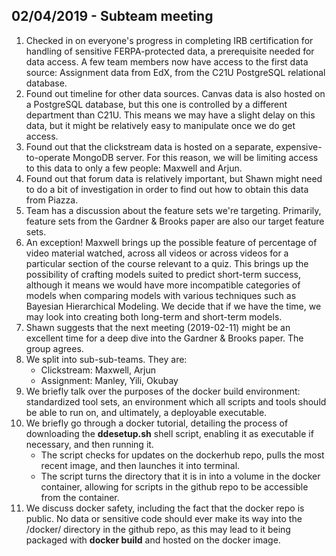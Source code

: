 ## 02/04/2019 - Subteam meeting

1. Checked in on everyone's progress in completing IRB certification for handling of sensitive FERPA-protected data, a prerequisite needed for data access. A few team members now have access to the first data source: Assignment data from EdX, from the C21U PostgreSQL relational database.
2. Found out timeline for other data sources. Canvas data is also hosted on a PostgreSQL database, but this one is controlled by a different department than C21U. This means we may have a slight delay on this data, but it might be relatively easy to manipulate once we do get access.
3. Found out that the clickstream data is hosted on a separate, expensive-to-operate MongoDB server. For this reason, we will be limiting access to this data to only a few people: Maxwell and Arjun.
4. Found out that forum data is relatively important, but Shawn might need to do a bit of investigation in order to find out how to obtain this data from Piazza.
5. Team has a discussion about the feature sets we're targeting. Primarily, feature sets from the Gardner & Brooks paper are also our target feature sets.
6. An exception! Maxwell brings up the possible feature of percentage of video material watched, across all videos or across videos for a particular section of the course relevant to a quiz. This brings up the possibility of crafting models suited to predict short-term success, although it means we would have more incompatible categories of models when comparing models with various techniques such as Bayesian Hierarchical Modeling. We decide that if we have the time, we may look into creating both long-term and short-term models.
7. Shawn suggests that the next meeting (2019-02-11) might be an excellent time for a deep dive into the Gardner & Brooks paper. The group agrees.
8. We split into sub-sub-teams. They are:
	* Clickstream: Maxwell, Arjun
	* Assignment: Manley, Yili, Okubay
9. We briefly talk over the purposes of the docker build environment: standardized tool sets, an environment which all scripts and tools should be able to run on, and ultimately, a deployable executable.
9. We briefly go through a docker tutorial, detailing the process of downloading the **ddesetup.sh** shell script, enabling it as executable if necessary, and then running it.
	* The script checks for updates on the dockerhub repo, pulls the most recent image, and then launches it into terminal.
	* The script turns the directory that it is in into a volume in the docker container, allowing for scripts in the github repo to be accessible from the container.
10. We discuss docker safety, including the fact that the docker repo is public. No data or sensitive code should ever make its way into the /docker/ directory in the github repo, as this may lead to it being packaged with **docker build** and hosted on the docker image.
